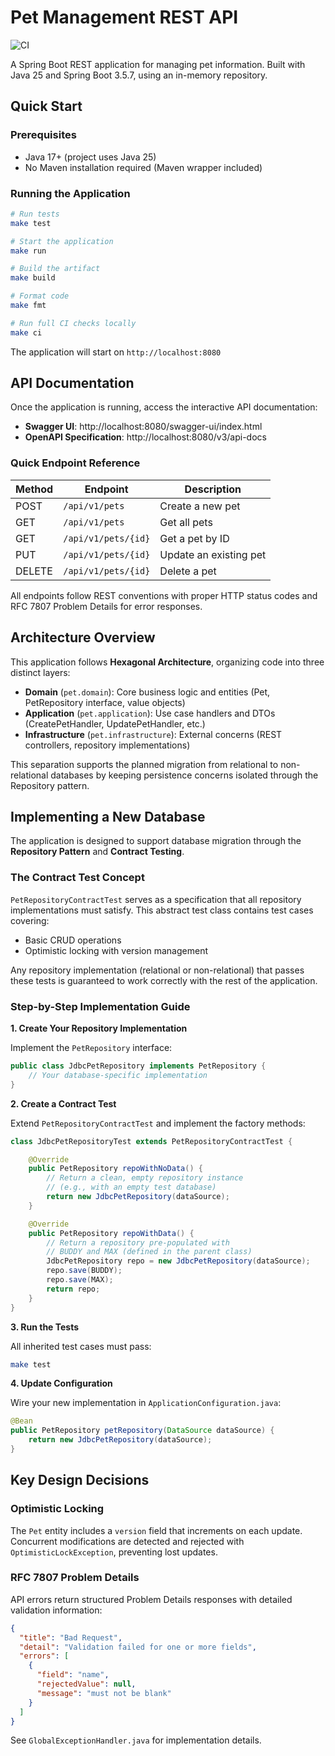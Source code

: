 # Pet Management REST API

![CI](https://github.com/mariopiogioiosa/pet/actions/workflows/ci.yml/badge.svg)

A Spring Boot REST application for managing pet information. 
Built with Java 25 and Spring Boot 3.5.7, using an in-memory repository.

## Quick Start

### Prerequisites
- Java 17+ (project uses Java 25)
- No Maven installation required (Maven wrapper included)

### Running the Application

```bash
# Run tests
make test

# Start the application
make run

# Build the artifact
make build

# Format code
make fmt

# Run full CI checks locally
make ci
```

The application will start on `http://localhost:8080`

## API Documentation

Once the application is running, access the interactive API documentation:

- **Swagger UI**: http://localhost:8080/swagger-ui/index.html
- **OpenAPI Specification**: http://localhost:8080/v3/api-docs

### Quick Endpoint Reference

| Method | Endpoint | Description |
|--------|----------|-------------|
| POST | `/api/v1/pets` | Create a new pet |
| GET | `/api/v1/pets` | Get all pets |
| GET | `/api/v1/pets/{id}` | Get a pet by ID |
| PUT | `/api/v1/pets/{id}` | Update an existing pet |
| DELETE | `/api/v1/pets/{id}` | Delete a pet |

All endpoints follow REST conventions with proper HTTP status codes and RFC 7807 Problem Details for error responses.

## Architecture Overview

This application follows **Hexagonal Architecture**, organizing code into three distinct layers:

- **Domain** (`pet.domain`): Core business logic and entities (Pet, PetRepository interface, value objects)
- **Application** (`pet.application`): Use case handlers and DTOs (CreatePetHandler, UpdatePetHandler, etc.)
- **Infrastructure** (`pet.infrastructure`): External concerns (REST controllers, repository implementations)

This separation supports the planned migration from relational to non-relational databases by keeping persistence concerns isolated through the Repository pattern.

## Implementing a New Database

The application is designed to support database migration through the **Repository Pattern** and **Contract Testing**.

### The Contract Test Concept

`PetRepositoryContractTest` serves as a specification that all repository implementations must satisfy. This abstract test class contains test cases covering:

- Basic CRUD operations
- Optimistic locking with version management

Any repository implementation (relational or non-relational) that passes these tests is guaranteed to work correctly with the rest of the application.

### Step-by-Step Implementation Guide

**1. Create Your Repository Implementation**

Implement the `PetRepository` interface:

```java
public class JdbcPetRepository implements PetRepository {
    // Your database-specific implementation
}
```

**2. Create a Contract Test**

Extend `PetRepositoryContractTest` and implement the factory methods:

```java
class JdbcPetRepositoryTest extends PetRepositoryContractTest {

    @Override
    public PetRepository repoWithNoData() {
        // Return a clean, empty repository instance
        // (e.g., with an empty test database)
        return new JdbcPetRepository(dataSource);
    }

    @Override
    public PetRepository repoWithData() {
        // Return a repository pre-populated with
        // BUDDY and MAX (defined in the parent class)
        JdbcPetRepository repo = new JdbcPetRepository(dataSource);
        repo.save(BUDDY);
        repo.save(MAX);
        return repo;
    }
}
```

**3. Run the Tests**

All inherited test cases must pass:

```bash
make test
```

**4. Update Configuration**

Wire your new implementation in `ApplicationConfiguration.java`:

```java
@Bean
public PetRepository petRepository(DataSource dataSource) {
    return new JdbcPetRepository(dataSource);
}
```
## Key Design Decisions

### Optimistic Locking
The `Pet` entity includes a `version` field that increments on each update. Concurrent modifications are detected and rejected with `OptimisticLockException`, preventing lost updates.

### RFC 7807 Problem Details
API errors return structured Problem Details responses with detailed validation information:

```json
{
  "title": "Bad Request",
  "detail": "Validation failed for one or more fields",
  "errors": [
    {
      "field": "name",
      "rejectedValue": null,
      "message": "must not be blank"
    }
  ]
}
```

See `GlobalExceptionHandler.java` for implementation details.
